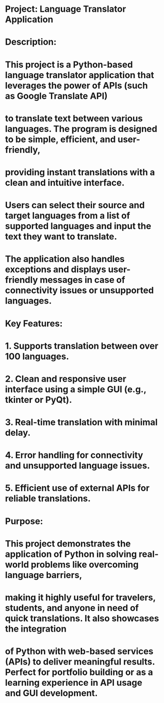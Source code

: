 # Project: Language Translator Application
# Description:
# This project is a Python-based language translator application that leverages the power of APIs (such as Google Translate API) 
# to translate text between various languages. The program is designed to be simple, efficient, and user-friendly, 
# providing instant translations with a clean and intuitive interface. 
# Users can select their source and target languages from a list of supported languages and input the text they want to translate.
# The application also handles exceptions and displays user-friendly messages in case of connectivity issues or unsupported languages.

# Key Features:
# 1. Supports translation between over 100 languages.
# 2. Clean and responsive user interface using a simple GUI (e.g., tkinter or PyQt).
# 3. Real-time translation with minimal delay.
# 4. Error handling for connectivity and unsupported language issues.
# 5. Efficient use of external APIs for reliable translations.

# Purpose:
# This project demonstrates the application of Python in solving real-world problems like overcoming language barriers, 
# making it highly useful for travelers, students, and anyone in need of quick translations. It also showcases the integration 
# of Python with web-based services (APIs) to deliver meaningful results. Perfect for portfolio building or as a learning experience in API usage and GUI development.
